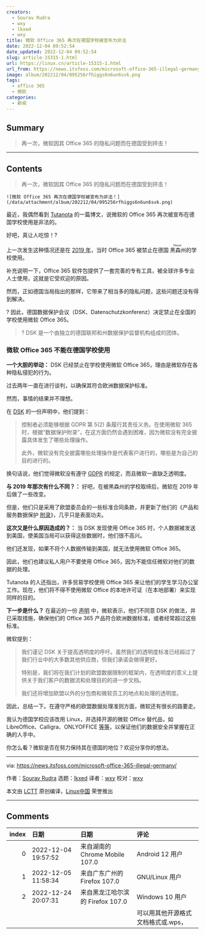 ```yaml
---
creators:
  - Sourav Rudra
  - wxy
  - lkxed
  - wxy
title: 微软 Office 365 再次在德国学校被宣布为非法
date: 2022-12-04 09:52:54
date_updated: 2022-12-04 09:52:54
slug: article-15315-1.html
url: https://linux.cn/article-15315-1.html
url_from: https://news.itsfoss.com/microsoft-office-365-illegal-germany/
image: album/202212/04/095256rfhiggs6n6un6svk.png
tags:
  - office 365
  - 微软
categories:
  - 新闻
---
```


## Summary

> 再一次，微软因其 Office 365 的隐私问题而在德国受到抨击！

***

<!-- more -->

## Contents

> 
> 再一次，微软因其 Office 365 的隐私问题而在德国受到抨击！
> 
> 
> 

`![微软 Office 365 再次在德国学校被宣布为非法！](/data/attachment/album/202212/04/095256rfhiggs6n6un6svk.png)`

最近，我偶然看到 [Tutanota](https://tutanota.com/blog/posts/microsoft-office-365-email-alternative/) 的一篇博文，说微软的 Office 365 再次被宣布在德国学校使用是非法的。

好吧，真让人吃惊！?

上一次发生这种情况还是在 [2019 年](https://www.zdnet.com/article/microsoft-office-365-banned-in-german-schools-over-privacy-fears/)，当时 Office 365 被禁止在德国<ruby> 黑森州 <rt>  Hesse </rt></ruby>的学校使用。

补充说明一下，Office 365 软件包提供了一套完善的专有工具，被全球许多专业人士使用，这就是它受欢迎的原因。

然而，正如德国当局指出的那样，它带来了相当多的隐私问题，这些问题还没有得到解决。

? 因此，德国数据保护会议（DSK、Datenschutzkonferenz）决定禁止在全国的学校使用微软 Office 365。

> 
> ? DSK 是一个由独立的德国联邦和州数据保护监督机构组成的团体。
> 
> 
> 

### 微软 Office 365 不能在德国学校使用

**一个大胆的举动：** DSK 已经禁止在学校使用微软 Office 365，理由是微软存在各种隐私侵犯的行为。

过去两年一直在进行谈判，以确保其符合欧洲数据保护标准。

然而，事情的结果并不理想。

在 [DSK](https://datenschutzkonferenz-online.de) 的一份声明中，他们提到：

> 
> 控制者必须能够根据 GDPR 第 5(2) 条履行其责任义务。在使用微软 365 时，根据“数据保护附录”，在这方面仍然会遇到困难，因为微软没有完全披露具体发生了哪些处理操作。
> 
> 
> 此外，微软没有完全披露哪些处理操作是代表客户进行的，哪些是为自己的目的进行的。
> 
> 
> 

换句话说，他们觉得微软没有遵守 [GDPR](https://en.wikipedia.org/wiki/General_Data_Protection_Regulation) 的规定，而且微软一直缺乏透明度。

**与 2019 年那次有什么不同？：** 好吧，在被黑森州的学校取缔后，微软在 2019 年后做了一些改变。

但是，他们只是采用了欧盟委员会的一些标准合同条款，并更新了他们的《产品和服务数据保护 [附录](https://www.microsoft.com/licensing/docs/view/Microsoft-Products-and-Services-Data-Protection-Addendum-DPA)》，几乎只是表面功夫。

**这次又是什么原因造成的？：** 当 DSK 发现使用 Office 365 时，个人数据被发送到美国，使美国当局可以获得这些数据时，他们很不高兴。

他们还发现，如果不将个人数据传输到美国，就无法使用微软 Office 365。

因此，他们也建议私人用户不要使用 Office 365，因为不能信任微软对他们的数据的处理。

Tutanota 的人还指出，许多贸易学校使用 Office 365 来让他们的学生学习办公室工作。现在，他们将不得不使用微软 Office 的本地许可证（在本地部署）来实现同样的目的。

**下一步是什么？** 在最近的一份 [声明](https://news.microsoft.com/de-de/microsoft-erfuellt-und-uebertrifft-europaeische-datenschutzgesetze/) 中，微软表示，他们不同意 DSK 的做法，并已采取措施，确保他们的 Office 365 产品符合欧洲数据标准，或者经常超过这些标准。

微软提到：

> 
> 我们谨记 DSK 关于提高透明度的呼吁。虽然我们的透明度标准已经超过了我们行业中的大多数其他供应商，但我们承诺会做得更好。
> 
> 
> 特别是，我们将在我们计划的欧盟数据限制的框架内，在透明度的意义上提供关于我们客户的数据流和处理目的的进一步文档。
> 
> 
> 我们还将增加欧盟以外的分包商和微软员工的地点和处理的透明度。
> 
> 
> 

因此，总结一下。在遵守严格的欧盟数据处理准则方面，微软还有很长的路要走。

我认为德国学校应该改用 Linux，并选择开源的微软 Office 替代品，如 LibreOffice、Calligra、ONLYOFFICE [等等](https://itsfoss.com/best-free-open-source-alternatives-microsoft-office/)，以保证他们的数据安全并掌握在正确的人手中。

你怎么看？微软是否在努力保持其在德国的地位？欢迎分享你的想法。

---

via: <https://news.itsfoss.com/microsoft-office-365-illegal-germany/>

作者：[Sourav Rudra](https://news.itsfoss.com/author/sourav/) 选题：[lkxed](https://github.com/lkxed) 译者：[wxy](https://github.com/wxy) 校对：[wxy](https://github.com/wxy)

本文由 [LCTT](https://github.com/LCTT/TranslateProject) 原创编译，[Linux中国](https://linux.cn/) 荣誉推出

***

## Comments

|   index | 日期                | 日期                                             | 评论                                                                                        |
|--------:|:--------------------|:-------------------------------------------------|:--------------------------------------------------------------------------------------------|
|       0 | 2022-12-04 19:57:52 | 来自湖南的 Chrome Mobile 107.0|Android 12 用户   | 对比国内，你们会不会觉得我们国家对办公数据的保护做的太差，不论商业还是个人。 |
|       1 | 2022-12-05 11:58:34 | 来自广东广州的 Firefox 107.0|GNU/Linux 用户      | 国内不是用统信吗？                                                           |
|       2 | 2022-12-24 20:07:31 | 来自黑龙江哈尔滨的 Firefox 107.0|Windows 10 用户 | 365国内有官方免费版，不过数据也发到美国服务器，所以我们也应该制裁。<br />    |
|         |                     |                                                  | 可以用其他开源格式文档格式或.wps，                                                          |
